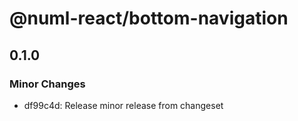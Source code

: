 # @numl-react/bottom-navigation

## 0.1.0
### Minor Changes

- df99c4d: Release minor release from changeset
